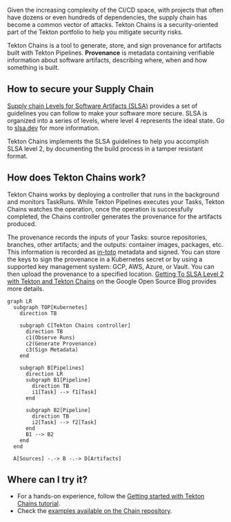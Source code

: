 <!--
---
title: "Supply Chain Security"
linkTitle: "Supply Chain Security"
weight: 3
description: >
  Overview of Supply Chain Security 
---
-->

Given the increasing complexity of the CI/CD space, with projects that often
have dozens or even hundreds of dependencies, the supply chain has become a
common vector of attacks. Tekton Chains is a security-oriented part of the
Tekton portfolio to help you mitigate security risks. 

Tekton Chains is a tool to generate, store, and sign provenance for artifacts
built with Tekton Pipelines. **Provenance** is metadata containing verifiable
information about software artifacts, describing where, when and how something
is built.

## How to secure your Supply Chain

[Supply chain Levels for Software Artifacts (SLSA)][slsa] provides a set of
guidelines you can follow to make your software more secure. SLSA is organized
into a series of levels, where level 4 represents the ideal state. Go to
[slsa.dev](https://slsa.dev) for more information.

Tekton Chains implements the SLSA guidelines to help you accomplish SLSA level
2, by documenting the build process in a tamper resistant format.

## How does Tekton Chains work?

Tekton Chains works by deploying a controller that runs in the background and
monitors TaskRuns. While Tekton Pipelines executes your Tasks, Tekton Chains
watches the operation, once the operation is successfully completed, the Chains
controller generates the provenance for the artifacts produced.

The provenance records the inputs of your Tasks: source repositories, branches,
other artifacts; and the outputs: container images, packages, etc. This
information is recorded as [in-toto][in-toto] metadata and signed. You can store
the keys to sign the provenance in a Kubernetes secret or by using a supported
key management system: GCP, AWS, Azure, or Vault. You can then upload the
provenance  to a specified location. [Getting To SLSA Level 2 with Tekton and
Tekton Chains][blog-post] on the Google Open Source Blog provides more details.

```mermaid
graph LR
  subgraph TOP[Kubernetes]
    direction TB

    subgraph C[Tekton Chains controller]
      direction TB
      c1(Observe Runs)
      c2(Generate Provenance) 
      c3(Sign Metadata)
    end

    subgraph B[Pipelines]
      direction LR
      subgraph B1[Pipeline]
        direction TB
        i1[Task] --> f1[Task]
      end

      subgraph B2[Pipeline]
        direction TB
        i2[Task] --> f2[Task]
      end
      B1 --> B2
    end
  end

  A[Sources] -.-> B -.-> D[Artifacts]
```

## Where can I try it?

- For a hands-on experience, follow the [Getting started with Tekton Chains
  tutorial][chains-quickstart].
- Check the [examples available on the Chain repository][chains-examples].

[in-toto]: https://in-toto.io/
[slsa]: https://slsa.dev/spec/v0.1/levels#what-is-slsa
[chains-quickstart]: /docs/getting-started/supply-chain-security/
[chains-examples]: https://github.com/tektoncd/chains/tree/main/examples
[blog-post]: https://opensource.googleblog.com/2023/03/getting-to-slsa-level-2-with-tekton-and-tekton-chains.html

